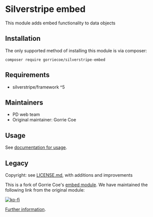 # Silverstripe embed

This module adds embed functionality to data objects

## Installation

The only supported method of installing this module is via composer:

```
composer require gorriecoe/silverstripe-embed
```

## Requirements

- silverstripe/framework ^5

## Maintainers

+ PD web team
+ Original maintainer: Gorrie Coe


## Usage

See [documentation for usage](./docs/en/001_index.md).

## Legacy

Copyright: see [LICENSE.md](./LICENSE.md), with additions and improvements

This is a fork of Gorrie Coe's [embed module](https://github.com/gorriecoe/silverstripe-embed). We have maintained the following link from the original module:

[![ko-fi](https://www.ko-fi.com/img/donate_sm.png)](https://ko-fi.com/E1E5HWRR)

[Further information](https://github.com/elliot-sawyer/silverstripe-link/issues/31).
